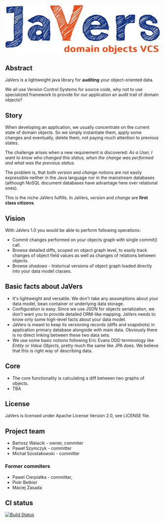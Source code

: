 ﻿
![JVlogo.png](JVlogo1.png)

## Abstract
JaVers is a lightweight java library for **auditing** your object-oriented data.

We all use Version Control Systems for source code,
why not to use specialized framework to provide for our application an audit trail of domain objects?

## Story

When developing an application, we usually concentrate on the current state of domain objects.
So we simply instantiate them, apply some changes and eventually, delete them, not paying much attention to previous states.

The challenge arises when a new requirement is discovered:
*As a User, I want to know who changed this status, when the change was performed and what was the previous status.*

The problem is, that both *version* and *change* notions are not easily expressible neither in the
Java language nor in the mainstream databases (although NoSQL document databases have advantage here over relational ones).

This is the niche JaVers fulfills. In JaVers, *version* and *change* are **first class citizens**.

## Vision
  With JaVers 1.0 you would be able to perform following operations:

* Commit changes performed on your objects graph with single commit() call.
* Browse detailed diffs, scoped on object graph level,
  to easily track changes of object field values as well as changes of relations between objects.
* Browse *shadows* - historical versions of object graph loaded directly into your data model classes.

## Basic facts about JaVers
* It's lightweight and versatile. We don't take any assumptions about your data model, bean container or
  underlying data storage.
* Configuration is easy. Since we use JSON for objects serialization, we don't want you to
  provide detailed ORM-like mapping.
  JaVers needs to know only some high-level facts about your data model.
* JaVers is meant to keep its versioning records (diffs and snapshots) in
  application primary database alongside with main data.
  Obviously there is no direct linking between these two data sets.
* We use some basic notions following Eric Evans DDD terminology like *Entity* or *Value Objects*,
  pretty much the same like JPA does. We believe that this is right way of describing data.

## Core
* The core functionality is calculating a diff between two graphs of objects.
* TBA

## License
JaVers is licensed under Apache License Version 2.0, see LICENSE file.

## Project team
* Bartosz Walacik - owner, commiter
* Paweł Szymczyk - committer
* Michał Szostakowski - committer

### Former commiters
* Pawel Cierpiatka - committer,
* Piotr Betkier
* Maciej Zasada

## CI status
[![Build Status](https://travis-ci.org/javers/javers.png?branch=master)](https://travis-ci.org/javers/javers)
